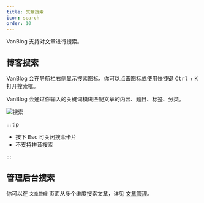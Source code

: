 ```yaml
---
title: 文章搜索
icon: search
order: 10
---
```


VanBlog 支持对文章进行搜索。

<!-- more -->

## 博客搜索

VanBlog 会在导航栏右侧显示搜索图标，你可以点击图标或使用快捷键 <kbd>Ctrl</kbd> + <kbd>K</kbd> 打开搜索框。

VanBlog 会通过你输入的关键词模糊匹配文章的内容、题目、标签、分类。

![搜索](https://pic.mereith.com/img/a6ea194aef7720593443227dc1acf347.clipboard-2022-08-16.png)

::: tip

- 按下 <kbd>Esc</kbd> 可关闭搜索卡片
- 不支持拼音搜索

:::

## 管理后台搜索

你可以在 `文章管理` 页面从多个维度搜索文章，详见 [文章管理](./article.md)。

